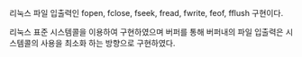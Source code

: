 리눅스 파일 입출력인
fopen, fclose, fseek, fread, fwrite, feof, fflush
구현이다.

리눅스 표준 시스템콜을 이용하여 구현하였으며
버퍼를 통해 버퍼내의 파일 입출력은 시스템콜의 사용을 최소화 하는 방향으로 구현하였다.